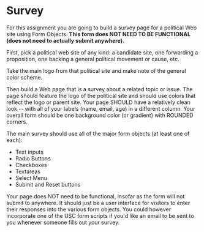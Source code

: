 Survey
======

For this assignment you are going to build a survey page for a political Web site using Form Objects. __This form does NOT NEED TO BE FUNCTIONAL (does not need to actually submit anywhere).__

First, pick a political web site of any kind: a candidate site, one forwarding a proposition, one backing a general political movement or cause, etc.

Take the main logo from that political site and make note of the general color scheme.

Then build a Web page that is a survey about a related topic or issue. The page should feature the logo of the political site and should use colors that reflect the logo or parent site. Your page SHOULD have a relatively clean look -- with all of your labels (name, email, age) in a different column. Your overall form should be one background color (or gradient) with ROUNDED corners.

The main survey should use all of the major form objects (at least one of each):

* Text inputs 
* Radio Buttons 
* Checkboxes 
* Textareas 
* Select Menu 
* Submit and Reset buttons 

Your page does NOT need to be functional, insofar as the form will not submit to anywhere. It should just be a user interface for visitors to enter their responses into the various form objects. You could however incorporate one of the USC form scripts if you'd like an email to be sent to you whenever someone fills out your survey.